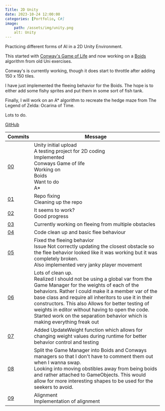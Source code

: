```yaml
---
Title: 2D Unity
date: 2023-10-24 12:00:00
categories: [Portfolio, C#]
image:
    path: /assets/img/unity.png
    alt: Unity
---
```

Practicing different forms of AI in a 2D Unity Environment.

This started with [Conway's Game of Life](https://blog.yarsalabs.com/conways-game-of-life-in-unity/) and now working on a [Boids](https://en.wikipedia.org/wiki/Boids) algorithm from old Uni exercises.

Conway's is currently working, though it does start to throttle after adding 150 x 150 tiles.

I have just implemented the fleeing behavior for the Boids. The hope is to either add some fishy sprites and put them in some sort of fish tank.

Finally, I will work on an A* algorithm to recreate the hedge maze from The Legend of Zelda: Ocarina of Time.

Lots to do.

[GitHub](https://github.com/ConnorY97/2DUnity.git)

|Commits|Message|
|-------|-------|
|[00](https://github.com/ConnorY97/2DUnity/commit/b6c554c7516ab72d8a31b61eda641cc4079f5bf6)|Unity initial upload<br/>A testing project for 2D coding<br/>Implemented<br/>Conways Game of life<br/>Working on<br/>Boids<br/>Want to do<br/>A*|
|[01](https://github.com/ConnorY97/2DUnity/commit/c3d40d8aad6795ac9d2b2f55387f89a98e4dd2a0)|Repo fixing<br/>Cleaning up the repo|
|[02](https://github.com/ConnorY97/2DUnity/commit/a86175904e7ae0df9c031f2b9453f3aa24e21867)|It seems to work?<br/>Good progress|
|[03](https://github.com/ConnorY97/2DUnity/commit/6443394f0745d35c4e9da12c513bc4f2c99f108a)|Currently working on fleeing from multiple obstacles|
|[04](https://github.com/ConnorY97/2DUnity/commit/2cac0dde1c16134ed540157e70dc93353041bac1)|Code clean up and basic flee behaviour|
|[05](https://github.com/ConnorY97/2DUnity/commit/f97cd0f42bad0c4ada4684837a41112165bef55d)|Fixed the fleeing behavior<br/>Issue Not correctly updating the closest obstacle so the flee behavior looked like it was working but it was completely broken.<br/>Also implemented very janky player movement|
|[06](https://github.com/ConnorY97/2DUnity/commit/b01d7293124ca0b70aabdfbc117d3202617e4f85)|Lots of clean up.<br/>Realized I should not be using a global var from the Game Manager for the weights of each of the behaviors. Rather I could make it a member var of the base class and require all inheritors to use it in their constructors. This also Allows for better testing of weights in editor without having to open the code.<br/>Started work on the separation behavior which is making everything freak out|
|[07](https://github.com/ConnorY97/2DUnity/commit/d7f0f4e3fd0cb6986b53a7713bb509c7de07ddac)|Added UpdateWeight function which allows for changing weight values during runtime for better behavior control and testing|
|[08](https://github.com/ConnorY97/2DUnity/commit/b3a46229f708b78f9e038b601bc01ff7bd0800fb)|Split the Game Manager into Boids and Conways managers so that I don't have to comment them out when I wanna swap. <br/>Looking into moving obstibles away from being boids and rather attached to GameObjects. This would allow for more interesting shapes to be used for the seekers to avoid.|
|[09](https://github.com/ConnorY97/2DUnity/commit/e9df9ac85b1f324b20febeed68317ca41b18c42d)|Alignment<br/>Implementation of alignment|